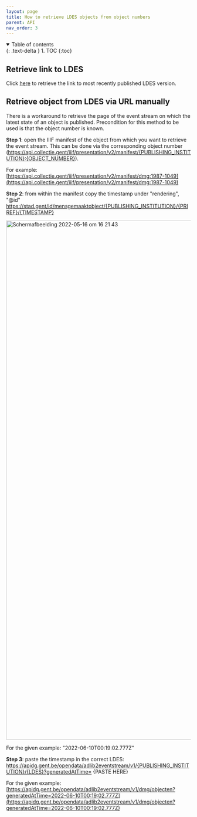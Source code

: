 ```yaml
---
layout: page
title: How to retrieve LDES objects from object numbers
parent: API
nav_order: 3
---
```


<details open markdown="block">
  <summary>
    Table of contents
  </summary>
  {: .text-delta }
1. TOC
{:toc}
</details>

## **Retrieve link to LDES**

Click [here](https://getldes.herokuapp.com/linktoldes/getldes/) to retrieve the link to most recently published LDES version. 


## **Retrieve object from LDES via URL manually**

There is a workaround to retrieve the page of the event stream on which the latest state of an object is published. Precondition for this method to be used is that the object number is known. 

**Step 1**: open the IIIF manifest of the object from which you want to retrieve the event stream. This can be done via the corresponding object number (https://api.collectie.gent/iiif/presentation/v2/manifest/{PUBLISHING_INSTITUTION}:{OBJECT_NUMBER}).


For example: [https://api.collectie.gent/iiif/presentation/v2/manifest/dmg:1987-1049](https://api.collectie.gent/iiif/presentation/v2/manifest/dmg:1987-1049)


**Step 2**: from within the manifest copy the timestamp under "rendering", "@id"
https://stad.gent/id/mensgemaaktobject/{PUBLISHING_INSTITUTION}/{PRIREF}/{TIMESTAMP}


<img width="1416" alt="Schermafbeelding 2022-05-16 om 16 21 43" src="https://user-images.githubusercontent.com/43210443/168614557-e9ad6a79-6cba-46ae-8162-53f642f22053.png">


For the given example: "2022-06-10T00:19:02.777Z"

**Step 3**: paste the timestamp in the correct LDES: https://apidg.gent.be/opendata/adlib2eventstream/v1/{PUBLISHING_INSTITUTION}/{LDES}?generatedAtTime= 
 {PASTE HERE}
 
 
 For the given example: [https://apidg.gent.be/opendata/adlib2eventstream/v1/dmg/objecten?generatedAtTime=2022-06-10T00:19:02.777Z](https://apidg.gent.be/opendata/adlib2eventstream/v1/dmg/objecten?generatedAtTime=2022-06-10T00:19:02.777Z)
